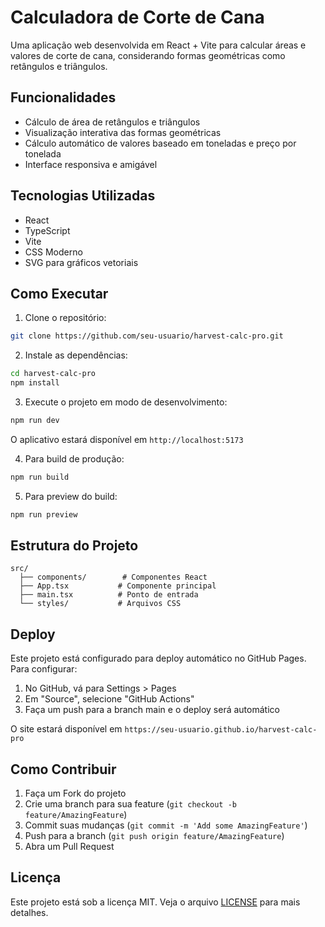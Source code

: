 # Calculadora de Corte de Cana

Uma aplicação web desenvolvida em React + Vite para calcular áreas e valores de corte de cana, considerando formas geométricas como retângulos e triângulos.

## Funcionalidades

- Cálculo de área de retângulos e triângulos
- Visualização interativa das formas geométricas
- Cálculo automático de valores baseado em toneladas e preço por tonelada
- Interface responsiva e amigável

## Tecnologias Utilizadas

- React
- TypeScript
- Vite
- CSS Moderno
- SVG para gráficos vetoriais

## Como Executar

1. Clone o repositório:
```bash
git clone https://github.com/seu-usuario/harvest-calc-pro.git
```

2. Instale as dependências:
```bash
cd harvest-calc-pro
npm install
```

3. Execute o projeto em modo de desenvolvimento:
```bash
npm run dev
```

O aplicativo estará disponível em `http://localhost:5173`

4. Para build de produção:
```bash
npm run build
```

5. Para preview do build:
```bash
npm run preview
```

## Estrutura do Projeto

```
src/
  ├── components/        # Componentes React
  ├── App.tsx           # Componente principal
  ├── main.tsx          # Ponto de entrada
  └── styles/           # Arquivos CSS
```

## Deploy

Este projeto está configurado para deploy automático no GitHub Pages. Para configurar:

1. No GitHub, vá para Settings > Pages
2. Em "Source", selecione "GitHub Actions"
3. Faça um push para a branch main e o deploy será automático

O site estará disponível em `https://seu-usuario.github.io/harvest-calc-pro`

## Como Contribuir

1. Faça um Fork do projeto
2. Crie uma branch para sua feature (`git checkout -b feature/AmazingFeature`)
3. Commit suas mudanças (`git commit -m 'Add some AmazingFeature'`)
4. Push para a branch (`git push origin feature/AmazingFeature`)
5. Abra um Pull Request

## Licença

Este projeto está sob a licença MIT. Veja o arquivo [LICENSE](LICENSE) para mais detalhes.
